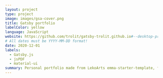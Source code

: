 ```yaml
---
layout: project
type: project
image: images/gsa-cover.png
title: Gatsby portfolio
labelColor: yellow
language: JavaScript
website: https://github.com/trolit/gatsby-trolit.github.io#--desktop-preview--
# All dates must be YYYY-MM-DD format!
date: 2020-12-01
labels:
  - Gatsby.js
  - jsPDF
  - material-ui
summary: Personal portfolio made from LekoArts emma-starter-template, found at GitHub.
---
```


